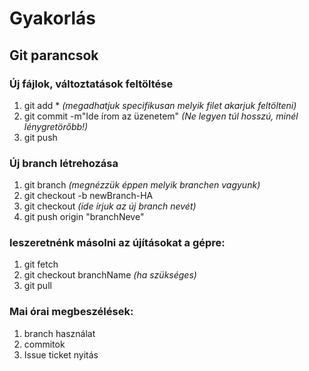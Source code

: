 # Gyakorlás
## Git parancsok
### Új fájlok, változtatások feltöltése
1. git add * *(megadhatjuk specifikusan melyik filet akarjuk feltölteni)*  
2. git commit -m"Ide írom az üzenetem" *(Ne legyen túl hosszú, minél lénygretörőbb!)*  
3. git push
### Új branch létrehozása 
1. git branch *(megnézzük éppen melyik branchen vagyunk)*  
2. git checkout -b newBranch-HA  
3. git checkout *(ide írjuk az új branch nevét)*
4. git push origin "branchNeve"
###  leszeretnénk másolni az újításokat a gépre:
1. git fetch
2. git checkout branchName *(ha szükséges)*
3. git pull
### Mai órai megbeszélések: 
1. branch használat
2. commitok
3. Issue ticket nyitás
